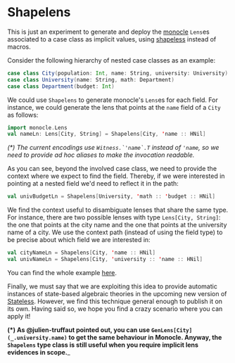 # Shapelens

This is just an experiment to generate and deploy the [monocle](https://github.com/julien-truffaut/Monocle) `Lens`es associated to a case class as implicit values, using [shapeless](https://github.com/milessabin/shapeless) instead of macros. 

Consider the following hierarchy of nested case classes as an example:

```scala
case class City(population: Int, name: String, university: University)
case class University(name: String, math: Department)
case class Department(budget: Int)
```

We could use `Shapelens` to generate monocle's `Lens`es for each field. For instance, we could generate the lens that points at the `name` field of a `City` as follows:

```scala
import monocle.Lens
val nameLn: Lens[City, String] = Shapelens[City, 'name :: HNil]
```

_(*) The current encodings use ``Witness.`'name`.T`` instead of `'name`, so we need to provide ad hoc aliases to make the invocation readable._

As you can see, beyond the involved case class, we need to provide the context where we expect to find the field. Thereby, if we were interested in pointing at a nested field we'd need to reflect it in the path:

```scala
val univBudgetLn = Shapelens[University, 'math :: 'budget :: HNil]
``` 

We find the context useful to disambiguate lenses that share the same type. For instance, there are two possible lenses with type `Lens[City, String]`: the one that points at the city name and the one that points at the university name of a city. We use the context path (instead of using the field type) to be precise about which field we are interested in:

```scala
val cityNameLn = Shapelens[City, 'name :: HNil]
val univNameLn = Shapelens[City, 'university :: 'name :: HNil]
```

You can find the whole example [here](src/test/scala/University.scala).

Finally, we must say that we are exploiting this idea to provide automatic instances of state-based algebraic theories in the upcoming new version of [Stateless](http://github.com/hablapps/stateless). However, we find this technique general enough to publish it on its own. Having said so, we hope you find a crazy scenario where you can apply it! 

__(*) As @julien-truffaut pointed out, you can use `GenLens[City](_.university.name)` to get the same behaviour in Monocle. Anyway, the `Shapelens` type class is still useful when you require implicit lens evidences in scope.___
